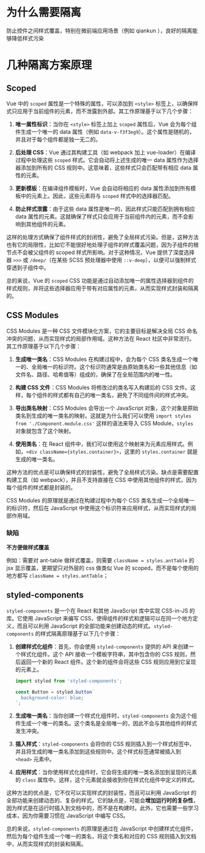 # 为什么需要隔离

防止控件之间样式覆盖，特别在微前端应用场景（例如 qiankun ），良好的隔离能够降低样式污染

# 几种隔离方案原理

## Scoped

Vue 中的 `scoped` 属性是一个特殊的属性，可以添加到 `<style>` 标签上，以确保样式只应用于当前组件的元素，而不泄露到外部。其工作原理基于以下几个步骤：

1. **唯一属性标识**：当你在 `<style>` 标签上加上 `scoped` 属性后，Vue 会为每个组件生成一个唯一的 data 属性（例如 `data-v-f3f3eg9`）。这个属性是随机的，并且对于每个组件都是独一无二的。

2. **后处理 CSS**：Vue 通过其构建工具（如 webpack 加上 vue-loader）在编译过程中处理这些 `scoped` 样式。它会自动将上述生成的唯一 data 属性作为选择器添加到所有的 CSS 规则中。这意味着，这些样式只会匹配带有相应 data 属性的元素。

3. **更新模板**：在编译组件模板时，Vue 会自动将相应的 data 属性添加到所有模板中的元素上。因此，这些元素将与 `scoped` 样式中的选择器匹配。

4. **防止样式泄露**：由于这些 data 属性是唯一的，因此样式只能匹配到拥有相应 data 属性的元素。这就确保了样式只会应用于当前组件内的元素，而不会影响到其他组件的元素。

这样的处理方式确保了组件样式的封闭性，避免了全局样式污染。但是，这种方法也有它的局限性，比如它不能很好地处理子组件的样式覆盖问题，因为子组件的根节点不会被父组件的 scoped 样式所影响。对于这种情况，Vue 提供了深度选择器 `>>>` 或 `/deep/`（在某些 SCSS 预处理器中使用 `::v-deep`），以便可以强制样式穿透到子组件中。

总的来说，Vue 的 `scoped` CSS 功能是通过自动添加唯一的属性选择器到组件的样式规则，并将这些选择器应用于带有对应属性的元素，从而实现样式封装和隔离的。

## CSS Modules

CSS Modules 是一种 CSS 文件模块化方案，它的主要目标是解决全局 CSS 命名冲突的问题，从而实现样式的局部作用域。这种方法在 React 社区中非常流行。其工作原理基于以下几个步骤：

1. **生成唯一类名**：CSS Modules 在构建过程中，会为每个 CSS 类名生成一个唯一的、全局唯一的标识符。这个标识符通常是由原始类名和一些其他信息（如文件名、路径、哈希值等）组成的，确保了在全局范围内的唯一性。

2. **构建 CSS 文件**：CSS Modules 将修改过的类名写入构建后的 CSS 文件。这样，每个组件的样式都有自己的唯一类名，避免了不同组件间的样式冲突。

3. **导出类名映射**：CSS Modules 会导出一个 JavaScript 对象，这个对象是原始类名到生成的唯一类名的映射。这就是为什么我们可以使用 `import styles from './Component.module.css'` 这样的语法来导入 CSS Module，`styles` 对象就包含了这个映射。

4. **使用类名**：在 React 组件中，我们可以使用这个映射来为元素应用样式。例如，`<div className={styles.container}>`，这里的 `styles.container` 就是生成的唯一类名。

这种方法的优点是可以确保样式的封装性，避免了全局样式污染。缺点是需要配置构建工具（如 webpack），并且不支持直接在 CSS 中使用其他组件的样式，因为每个组件的样式都是封装的。

CSS Modules 的原理就是通过在构建过程中为每个 CSS 类名生成一个全局唯一的标识符，然后在 JavaScript 中使用这个标识符来应用样式，从而实现样式的局部作用域。

### 缺陷
**不方便做样式覆盖**

例如：需要对 ant-table 做样式覆盖，则需要 `className = styles.antTable` 的 jsx 显示覆盖，更期望只对外层的 css 做类似 Vue 的 scoped，而不是每个使用的地方都写 `className = styles.antTable`；

## styled-components
`styled-components` 是一个在 React 和其他 JavaScript 库中实现 CSS-in-JS 的库。它使用 JavaScript 来编写 CSS，使得组件的样式和逻辑可以在同一个地方定义，而且可以利用 JavaScript 的全部功能来创建动态的样式。`styled-components` 的样式隔离原理基于以下几个步骤：

1. **创建样式化组件**：首先，你会使用 `styled-components` 提供的 API 来创建一个样式化组件。这个 API 接收一个模板字符串，其中包含你的 CSS 规则，然后返回一个新的 React 组件。这个新的组件会将这些 CSS 规则应用到它呈现的元素上。

    ```jsx
    import styled from 'styled-components';

    const Button = styled.button`
      background-color: blue;
    `;
    ```

2. **生成唯一类名**：当你创建一个样式化组件时，`styled-components` 会为这个组件生成一个唯一的类名。这个类名是全局唯一的，因此不会与其他组件的样式发生冲突。

3. **插入样式**：`styled-components` 会将你的 CSS 规则插入到一个样式标签中，并且将生成的唯一类名添加到这些规则中。这个样式标签通常被插入到 `<head>` 元素中。

4. **应用样式**：当你使用样式化组件时，它会将生成的唯一类名添加到呈现的元素的 `class` 属性中。这样，这个元素就会接收到你在样式化组件中定义的样式。

这种方法的优点是，它不仅可以实现样式的封装性，而且可以利用 JavaScript 的全部功能来创建动态的、复杂的样式。它的缺点是，可能会**增加运行时的复杂性**，因为样式是在运行时插入到文档中的，而不是在构建时。此外，它也需要一些学习成本，因为你需要习惯在 JavaScript 中编写 CSS。

总的来说，`styled-components` 的原理是通过在 JavaScript 中创建样式化组件，然后为每个组件生成一个唯一的类名，将这个类名和对应的 CSS 规则插入到文档中，从而实现样式的封装和隔离。


